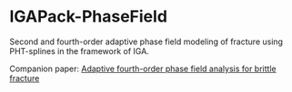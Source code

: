 # IGAPack-PhaseField
Second and fourth-order adaptive phase field modeling of fracture using PHT-splines in the framework of IGA.

Companion paper: [Adaptive fourth-order phase field analysis for brittle fracture](https://www.sciencedirect.com/science/article/pii/S0045782519307005)
